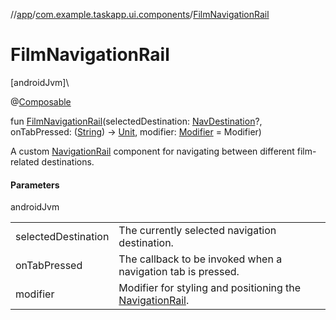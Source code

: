 //[app](../../index.md)/[com.example.taskapp.ui.components](index.md)/[FilmNavigationRail](-film-navigation-rail.md)

# FilmNavigationRail

[androidJvm]\

@[Composable](https://developer.android.com/reference/kotlin/androidx/compose/runtime/Composable.html)

fun [FilmNavigationRail](-film-navigation-rail.md)(selectedDestination: [NavDestination](https://developer.android.com/reference/kotlin/androidx/navigation/NavDestination.html)?, onTabPressed: ([String](https://kotlinlang.org/api/latest/jvm/stdlib/kotlin/-string/index.html)) -&gt; [Unit](https://kotlinlang.org/api/latest/jvm/stdlib/kotlin/-unit/index.html), modifier: [Modifier](https://developer.android.com/reference/kotlin/androidx/compose/ui/Modifier.html) = Modifier)

A custom [NavigationRail](https://developer.android.com/reference/kotlin/androidx/compose/material3/package-summary.html) component for navigating between different film-related destinations.

#### Parameters

androidJvm

| | |
|---|---|
| selectedDestination | The currently selected navigation destination. |
| onTabPressed | The callback to be invoked when a navigation tab is pressed. |
| modifier | Modifier for styling and positioning the [NavigationRail](https://developer.android.com/reference/kotlin/androidx/compose/material3/package-summary.html). |
